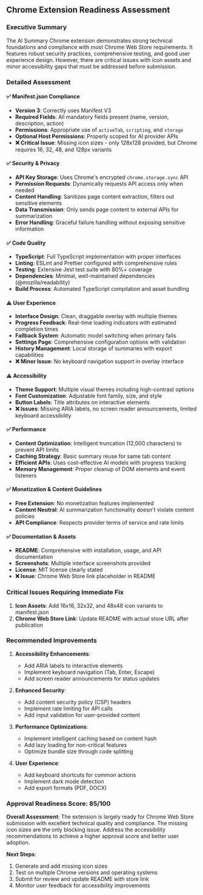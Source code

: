 ## Chrome Extension Readiness Assessment

### Executive Summary

The AI Summary Chrome extension demonstrates strong technical foundations and compliance with most Chrome Web Store requirements. It features robust security practices, comprehensive testing, and good user experience design. However, there are critical issues with icon assets and minor accessibility gaps that must be addressed before submission.

### Detailed Assessment

#### ✅ **Manifest.json Compliance**

- **Version 3**: Correctly uses Manifest V3
- **Required Fields**: All mandatory fields present (name, version, description, action)
- **Permissions**: Appropriate use of `activeTab`, `scripting`, and `storage`
- **Optional Host Permissions**: Properly scoped for AI provider APIs
- **❌ Critical Issue**: Missing icon sizes - only 128x128 provided, but Chrome requires 16, 32, 48, and 128px variants

#### ✅ **Security & Privacy**

- **API Key Storage**: Uses Chrome's encrypted `chrome.storage.sync` API
- **Permission Requests**: Dynamically requests API access only when needed
- **Content Handling**: Sanitizes page content extraction, filters out sensitive elements
- **Data Transmission**: Only sends page content to external APIs for summarization
- **Error Handling**: Graceful failure handling without exposing sensitive information

#### ✅ **Code Quality**

- **TypeScript**: Full TypeScript implementation with proper interfaces
- **Linting**: ESLint and Prettier configured with comprehensive rules
- **Testing**: Extensive Jest test suite with 80%+ coverage
- **Dependencies**: Minimal, well-maintained dependencies (@mozilla/readability)
- **Build Process**: Automated TypeScript compilation and asset bundling

#### ⚠️ **User Experience**

- **Interface Design**: Clean, draggable overlay with multiple themes
- **Progress Feedback**: Real-time loading indicators with estimated completion times
- **Fallback System**: Automatic model switching when primary fails
- **Settings Page**: Comprehensive configuration options with validation
- **History Management**: Local storage of summaries with export capabilities
- **❌ Minor Issue**: No keyboard navigation support in overlay interface

#### ⚠️ **Accessibility**

- **Theme Support**: Multiple visual themes including high-contrast options
- **Font Customization**: Adjustable font family, size, and style
- **Button Labels**: Title attributes on interactive elements
- **❌ Issues**: Missing ARIA labels, no screen reader announcements, limited keyboard accessibility

#### ✅ **Performance**

- **Content Optimization**: Intelligent truncation (12,000 characters) to prevent API limits
- **Caching Strategy**: Basic summary reuse for same tab content
- **Efficient APIs**: Uses cost-effective AI models with progress tracking
- **Memory Management**: Proper cleanup of DOM elements and event listeners

#### ✅ **Monetization & Content Guidelines**

- **Free Extension**: No monetization features implemented
- **Content Neutral**: AI summarization functionality doesn't violate content policies
- **API Compliance**: Respects provider terms of service and rate limits

#### ✅ **Documentation & Assets**

- **README**: Comprehensive with installation, usage, and API documentation
- **Screenshots**: Multiple interface screenshots provided
- **License**: MIT license clearly stated
- **❌ Issue**: Chrome Web Store link placeholder in README

### Critical Issues Requiring Immediate Fix

1. **Icon Assets**: Add 16x16, 32x32, and 48x48 icon variants to manifest.json
2. **Chrome Web Store Link**: Update README with actual store URL after publication

### Recommended Improvements

1. **Accessibility Enhancements**:
   - Add ARIA labels to interactive elements
   - Implement keyboard navigation (Tab, Enter, Escape)
   - Add screen reader announcements for status updates

2. **Enhanced Security**:
   - Add content security policy (CSP) headers
   - Implement rate limiting for API calls
   - Add input validation for user-provided content

3. **Performance Optimizations**:
   - Implement intelligent caching based on content hash
   - Add lazy loading for non-critical features
   - Optimize bundle size through code splitting

4. **User Experience**:
   - Add keyboard shortcuts for common actions
   - Implement dark mode detection
   - Add export formats (PDF, DOCX)

### Approval Readiness Score: 85/100

**Overall Assessment**: The extension is largely ready for Chrome Web Store submission with excellent technical quality and compliance. The missing icon sizes are the only blocking issue. Address the accessibility recommendations to achieve a higher approval score and better user adoption.

**Next Steps**:

1. Generate and add missing icon sizes
2. Test on multiple Chrome versions and operating systems
3. Submit for review and update README with store link
4. Monitor user feedback for accessibility improvements
